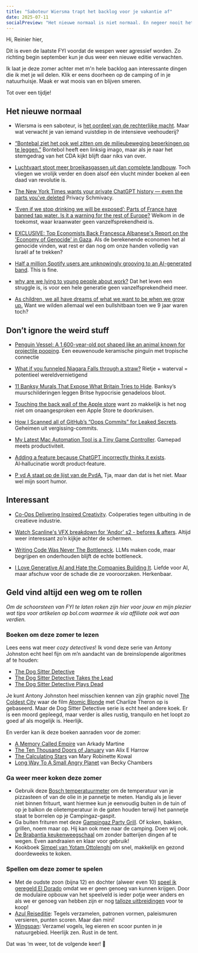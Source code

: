 ```yaml
---
title: "Saboteur Wiersma trapt het backlog voor je vakantie af"
date: 2025-07-11
socialPreview: "Het nieuwe normaal is niet normaal. En negeer nooit het vreemde dat op je pad komt."
---
```


Hi, Reinier hier,

Dit is even de laatste FYI voordat de wespen weer agressief worden. Zo richting begin september kun je dus weer een nieuwe editie verwachten. 

Ik laat je deze zomer achter met m'n hele backlog aan interessante dingen die ik met je wil delen. Klik er eens doorheen op de camping of in je natuurhuisje. Maak er wat moois van en blijven smeren.

Tot over een tijdje!

## Het nieuwe normaal

- Wiersma is een saboteur, is [het oordeel van de rechterlijke macht](https://www.ftm.nl/artikelen/uitspraak-rechter-minister-wiersma-maakt-misbruik-van-haar-bevoegdheden). Maar wat verwacht je van iemand vuistdiep in de intensieve veehouderij?

- [“Bontebal ziet het ook wel zitten om de milieubeweging beperkingen op te leggen.”](https://bsky.app/profile/lievelinkse.bsky.social/post/3ltko5lbnl22h) Bontebol heeft een linksig imago, maar als je naar het stemgedrag van het CDA kijkt blijft daar niks van over.

- [Luchtvaart stoot meer broeikasgassen uit dan complete landbouw](https://schipholwatch.nl/2023/07/31/luchtvaart-stoot-meer-broeikasgassen-uit-dan-complete-landbouw/). Toch vliegen we vrolijk verder en doen alsof één vlucht minder boeken al een daad van revolutie is.

- [The New York Times wants your private ChatGPT history — even the parts you’ve deleted](https://thehill.com/opinion/technology/5383530-chatgpt-users-privacy-collateral-damage/) Privacy Schmivacy.

- [‘Even if we stop drinking we will be exposed’: Parts of France have banned tap water. Is it a warning for the rest of Europe?](https://www.theguardian.com/environment/2025/jul/01/pfas-forever-chemicals-water-contamination-saint-louis-france-aoe) Welkom in de toekomst, waar kraanwater geen vanzelfsprekendheid is.

- [EXCLUSIVE: Top Economists Back Francesca Albanese's Report on the 'Economy of Genocide' in Gaza](https://zeteo.com/p/exclusive-top-economists-back-francesca). Als de berekenende economen het al genocide vinden, wat rest er dan nog om onze handen volledig van Israël af te trekken?

- [Half a million Spotify users are unknowingly grooving to an AI-generated band](https://arstechnica.com/ai/2025/06/half-a-million-spotify-users-are-unknowingly-grooving-to-an-ai-generated-band/). This is fine.

- [why are we lying to young people about work?](https://maalvika.substack.com/p/why-are-we-lying-to-young-people) Dat het leven een struggle is, is voor een hele generatie geen vanzelfsprekendheid meer.

- [As children, we all have dreams of what we want to be when we grow up.](https://www.linkedin.com/posts/wankernomics_as-children-we-all-have-dreams-of-what-we-activity-7347883115698147328-unAR/?utm_source=social_share_send&utm_medium=member_desktop_web&rcm=ACoAAACUICMBhiONxd9i8NWQIcjyxnlnhAUhoNI) Want we wilden allemaal wel een bullshitbaan toen we 9 jaar waren toch?

## Don’t ignore the weird stuff

- [Penguin Vessel: A 1,600-year-old pot shaped like an animal known for projectile pooping](https://www.livescience.com/archaeology/penguin-vessel-1-600-year-old-nazca-depiction-of-a-cold-water-humboldt-penguin-that-lives-in-tropical-peru). Een eeuwenoude keramische pinguïn met tropische connectie

- [What if you funneled Niagara Falls through a straw?](https://youtu.be/pfbzrrcQZjs) Rietje + waterval = potentieel wereldvernietigend

- [11 Banksy Murals That Expose What Britain Tries to Hide](https://streetartutopia.com/2025/07/03/banksy-murals-that-expose-what-britain-tries-to-hide/). Banksy’s muurschilderingen leggen Britse hypocrisie genadeloos bloot.

- [Touching the back wall of the Apple store](https://blog.lauramichet.com/touching-the-back-wall-of-the-apple-store/) want zo makkelijk is het nog niet om onaangesproken een Apple Store te doorkruisen.

- [How I Scanned all of GitHub’s “Oops Commits” for Leaked Secrets](https://trufflesecurity.com/blog/guest-post-how-i-scanned-all-of-github-s-oops-commits-for-leaked-secrets). Geheimen uit vergissing-commits.

- [My Latest Mac Automation Tool is a Tiny Game Controller](https://www.macstories.net/stories/my-latest-mac-automation-tool-is-a-tiny-game-controller/). Gamepad meets productiviteit.

- [Adding a feature because ChatGPT incorrectly thinks it exists](https://www.holovaty.com/writing/chatgpt-fake-feature/). AI‑hallucinatie wordt product‑feature.

- [P vd A staat op de lijst van de PvdA.](https://bsky.app/profile/dietukkerfries.nl/post/3ltnwh5rhi22b) Tja, maar dan dat is het niet. Maar wel mijn soort humor.

## Interessant

- [Co-Ops Delivering Inspired Creativity](https://share.stocksy.com/coops-delivering-inspired-creativity). Coöperaties tegen uitbuiting in de creatieve industrie.

- [Watch Scanline's VFX breakdown for 'Andor' s2 - befores & afters](https://beforesandafters.com/2025/07/05/watch-scanlines-vfx-breakdown-for-andor-s2/). Altijd weer interessant zo’n kijkje achter de schermen.

- [Writing Code Was Never The Bottleneck](https://ordep.dev/posts/writing-code-was-never-the-bottleneck). LLMs maken code, maar begrijpen en onderhouden blijft de echte bottleneck.

- [I Love Generative AI and Hate the Companies Building It](https://cwodtke.medium.com/i-love-generative-ai-and-hate-the-companies-building-it-3fb120e512ac). Liefde voor AI, maar afschuw voor de schade die ze vooroorzaken. Herkenbaar.

## Geld vind altijd een weg om te rollen

_Om de schoorsteen van FYI te laten roken zijn hier voor jouw en mijn plezier wat tips voor artikelen op bol.com waarmee ik via affiliate ook wat aan verdien._

### Boeken om deze zomer te lezen

Lees eens wat meer _cozy detectives_! Ik vond deze serie van Antony Johnston echt heel fijn om m’n aandacht van de breinslopende algoritmes af te houden:

- [The Dog Sitter Detective](https://partner.bol.com/click/click?p=2&t=url&s=1066120&f=TXL&url=https%3A%2F%2Fwww.bol.com%2Fnl%2Fnl%2Ff%2Fdog-sitter-detective-the-dog-sitter-detective%2F9300000133656612%2F&name=Dog%20Sitter%20Detective-The%20Dog%20Sitter%20Detective%2C...)
- [The Dog Sitter Detective Takes the Lead](https://partner.bol.com/click/click?p=2&t=url&s=1066120&f=TXL&url=https%3A%2F%2Fwww.bol.com%2Fnl%2Fnl%2Ff%2Fdeath-in-little-venice%2F9300000143522817%2F&name=Dog%20Sitter%20Detective-The%20Dog%20Sitter%20Detective%20...)
- [The Dog Sitter Detective Plays Dead](https://partner.bol.com/click/click?p=2&t=url&s=1066120&f=TXL&url=https%3A%2F%2Fwww.bol.com%2Fnl%2Fnl%2Fp%2Fdog-sitter-detective-3-the-dog-sitter-detective-plays-dead%2F9300000181726866%2F&name=Dog%20Sitter%20Detective%203%20-%20The%20Dog%20Sitter%20Detect...)

Je kunt Antony Johnston heel misschien kennen van zijn graphic novel [The Coldest City](https://en.wikipedia.org/wiki/Antony_Johnston#The_Coldest_City) waar de film [Atomic Blonde](https://nl.wikipedia.org/wiki/Atomic_Blonde) met Charlize Theron op is gebaseerd. Maar de Dog Sitter Detective serie is echt heel andere koek. Er is een moord gepleegd, maar verder is alles rustig, tranquilo en het loopt zo goed af als mogelijk is. Heerlijk.

En verder kan ik deze boeken aanraden voor de zomer:

- [A Memory Called Empire](https://partner.bol.com/click/click?p=2&t=url&s=1066120&f=TXL&url=https%3A%2F%2Fwww.bol.com%2Fnl%2Fnl%2Ff%2Fmemory-called-empire%2F9200000091494741%2F&name=Memory%20Called%20Empire%2C%20Arkady%20Martine) van Arkady Martine
- [The Ten Thousand Doors of January](https://partner.bol.com/click/click?p=2&t=url&s=1066120&f=TXL&url=https%3A%2F%2Fwww.bol.com%2Fnl%2Fnl%2Ff%2Fthe-ten-thousand-doors-of-january%2F9200000104579255%2F&name=The%20Ten%20Thousand%20Doors%20of%20January%2C%20Alix%20E.%20Harrow) van Alix E Harrow
- [The Calculating Stars](https://partner.bol.com/click/click?p=2&t=url&s=1066120&f=TXL&url=https%3A%2F%2Fwww.bol.com%2Fnl%2Fnl%2Ff%2Fthe-calculating-stars%2F9200000082133196%2F&name=The%20Calculating%20Stars%2C%20Mary%20Robinette%20Kowal) van Mary Robinette Kowal
- [Long Way To A Small Angry Planet](https://partner.bol.com/click/click?p=2&t=url&s=1066120&f=TXL&url=https%3A%2F%2Fwww.bol.com%2Fnl%2Fnl%2Ff%2Fthe-long-way-to-a-small-angry-planet%2F9200000034375959%2F&name=Long%20Way%20To%20A%20Small%20Angry%20Planet%2C%20Chambers%20Becky) van Becky Chambers

### Ga weer meer koken deze zomer

- Gebruik deze [Bosch temperatuurmeter](https://partner.bol.com/click/click?p=2&t=url&s=1066120&f=TXL&url=https%3A%2F%2Fwww.bol.com%2Fnl%2Fnl%2Fp%2Fbosch-universaltemp-warmtemeter-inclusief-batterijen%2F9300000150216432%2F&name=Bosch%20Home%20and%20Garden%20UniversalTemp%20Temperatuu...) om de temperatuur van je pizzasteen of van de olie in je pannetje te meten. Handig als je liever niet binnen frituurt, want hiermee kun je eenvoudig buiten in de tuin of op je balkon de olietemperatuur in de gaten houden terwijl het pannetje staat te borrelen op je Campingaz-gaspit.
- Ga buiten frituren met deze [Gampingaz Party Grill](https://partner.bol.com/click/click?p=2&t=url&s=1066120&f=TXL&url=https%3A%2F%2Fwww.bol.com%2Fnl%2Fnl%2Fp%2Fcampingaz-party-grill-400-cv-camping-kooktoestel-1-pits-2000-watt%2F9200000073667681%2F&name=Campingaz%20Party%20Grill%20400%20CV%20Camping%20kooktoest...). Of koken, bakken, grillen, noem maar op. Hij kan ook mee naar de camping. Doen wij ook.
- [De Brabantia keukenweegschaal](https://partner.bol.com/click/click?p=2&t=url&s=1066118&f=TXL&url=https%3A%2F%2Fwww.bol.com%2Fnl%2Fp%2Fbrabantia-tasty-keukenweegschaal-digitaal-met-dynamo-dark-grey%2F9200000106249005%2F&name=Brabantia%20Keukenweegschaal) om zonder batterijen dingen af te wegen. Even aandraaien en klaar voor gebruik!
- Kookboek [Simpel van Yotam Ottolenghi](https://partner.bol.com/click/click?p=2&t=url&s=1066120&f=TXL&url=https%3A%2F%2Fwww.bol.com%2Fnl%2Fnl%2Fp%2Fsimpel%2F9200000091266387%2F&name=Simpel%2C%20Yotam%20Ottolenghi) om snel, makkelijk en gezond doordeweeks te koken.

### Spellen om deze zomer te spelen

- Met de oudste zoon (bijna 12) en dochter (alweer even 10) [speel ik geregeld El Dorado](https://partner.bol.com/click/click?p=2&t=url&s=1066120&f=TXL&url=https%3A%2F%2Fwww.bol.com%2Fnl%2Fnl%2Fp%2Fde-zoektocht-naar-el-dorado-bordspel%2F9200000130654721%2F&name=999%20Games%20-%20De%20Zoektocht%20naar%20El%20Dorado%20-%20Bord...) omdat we er geen genoeg van kunnen krijgen. Door de modulaire opbouw van het speelveld is ieder potje weer anders en als we er genoeg van hebben zijn er nog [talloze uitbreidingen](https://partner.bol.com/click/click?p=2&t=url&s=1066120&f=TXL&url=https%3A%2F%2Fwww.bol.com%2Fnl%2Fnl%2Fs%2Fel%2Bdorado%2Bbordspel%2Buitbreiding%2F&name=Bol) voor te koop!
- [Azul Reiseditie](https://partner.bol.com/click/click?p=2&t=url&s=1066120&f=TXL&url=https%3A%2F%2Fwww.bol.com%2Fnl%2Fnl%2Fp%2Fazul-mini-nederlandstalig-bordspel%2F9300000152379804%2F&name=Azul%20-%20mini%20Nederlandstalig%20Bordspel): Tegels verzamelen, patronen vormen, paleismuren versieren, punten scoren. Maar dan mini!
- [Wingspan](https://partner.bol.com/click/click?p=2&t=url&s=1066120&f=TXL&url=https%3A%2F%2Fwww.bol.com%2Fnl%2Fnl%2Fp%2Fwingspan-bordspel%2F9200000104691586%2F&name=999%20Games%20-%20Wingspan%20-%20Bordspel%20-%20Prachtig%20vor...): Verzamel vogels, leg eieren en scoor punten in je natuurgebied. Heerlijk zen. Rust in de tent.

Dat was ‘m weer, tot de volgende keer! 👋
